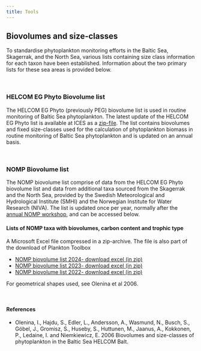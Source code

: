 ```yaml
---
title: Tools
---
```


## Biovolumes and size-classes

To standardise phytoplankton monitoring efforts in the Baltic Sea, Skagerrak, and the North Sea, various lists containing size class information for each taxon have been established. Information about the two primary lists for these sea areas is provided below.

&nbsp;  

### HELCOM EG Phyto Biovolume list

The HELCOM EG Phyto (previously PEG) biovolume list is used in routine monitoring of Baltic Sea phytoplankton. The latest update of the HELCOM EG Phyto list is available at ICES as a [zip-file](http://ices.dk/data/Documents/ENV/PEG_BVOL.zip). The list contains biovolumes and fixed size-classes used for the calculation of phytoplankton biomass in routine monitoring of Baltic Sea phytoplankton and is updated on an annual basis. 
  
&nbsp;  
  
### NOMP Biovolume list

The NOMP biovolume list comprise of data from the HELCOM EG Phyto biovolume list and data from additional taxa sourced from the Skagerrak and the North Sea, provided by the Swedish Meteorological and Hydrological Institute (SMHI) and the Norwegian Institute for Water Research (NIVA). The list is updated once per year, normally after the [annual NOMP workshop](/collaborations/), and can be accessed below.

#### Lists of NOMP taxa with biovolumes, carbon content and trophic type
A Microsoft Excel file compressed in a zip-archive. The file is also part of the download of Plankton Toolbox
* [NOMP biovolume list 2024- download excel (in zip)](https://www.smhi.se/oceanografi/oce_info_data/shark_web/downloads/sbdi/NOMP/biovolume/nomp_taxa_biovolumes_and_carbon_2024.zip)
* [NOMP biovolume list 2023- download excel (in zip)](https://www.smhi.se/oceanografi/oce_info_data/shark_web/downloads/sbdi/NOMP/biovolume/nomp_taxa_biovolumes_and_carbon_2023.zip)
* [NOMP biovolume list 2022- download excel (in zip)](https://www.smhi.se/oceanografi/oce_info_data/shark_web/downloads/sbdi/NOMP/biovolume/nomp_taxa_biovolumes_and_carbon_2022.zip)

For geometrical shapes used, see Olenina et al 2006. 

&nbsp;  

#### References

- Olenina, I., Hajdu, S., Edler, L., Andersson, A., Wasmund, N., Busch, S., Göbel, J., Gromisz, S., Huseby, S., Huttunen, M., Jaanus, A., Kokkonen, P., Ledaine, I. and Niemkiewicz, E. 2006 Biovolumes and size-classes of phytoplankton in the Baltic Sea HELCOM Balt.
